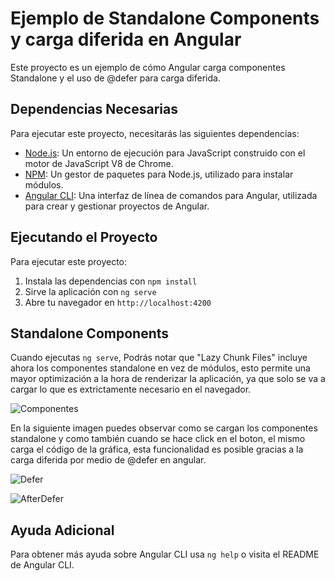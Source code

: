 # Ejemplo de Standalone Components y carga diferida en Angular

Este proyecto es un ejemplo de cómo Angular carga componentes Standalone y el uso de @defer para carga diferida.

## Dependencias Necesarias

Para ejecutar este proyecto, necesitarás las siguientes dependencias:

- [Node.js](https://nodejs.org/es/): Un entorno de ejecución para JavaScript construido con el motor de JavaScript V8 de Chrome.
- [NPM](https://www.npmjs.com/): Un gestor de paquetes para Node.js, utilizado para instalar módulos.
- [Angular CLI](https://cli.angular.io/): Una interfaz de línea de comandos para Angular, utilizada para crear y gestionar proyectos de Angular.

## Ejecutando el Proyecto

Para ejecutar este proyecto:

1. Instala las dependencias con `npm install`
2. Sirve la aplicación con `ng serve`
3. Abre tu navegador en `http://localhost:4200`

## Standalone Components

Cuando ejecutas `ng serve`, Podrás notar que "Lazy Chunk Files" incluye ahora los componentes standalone en vez de módulos, esto permite una mayor optimización a la hora de renderizar la aplicación, ya que solo se va a cargar lo que es extrictamente necesario en el navegador.

![Componentes](https://github.com/DeltaFrost25/angular_version_comparison/assets/63409989/d9b43639-729e-4c0e-8191-4de388204dcf)

En la siguiente imagen puedes observar como se cargan los componentes standalone y como también cuando se hace click en el boton, el mismo carga el código de la gráfica, esta funcionalidad es posible gracias a la carga diferida por medio de @defer en angular.

![Defer](https://github.com/DeltaFrost25/angular_version_comparison/assets/63409989/bcfe0a2b-9c6c-44b1-bba0-54f6dee7ef33)

![AfterDefer](https://github.com/DeltaFrost25/angular_version_comparison/assets/63409989/e0680f5a-62ed-43dd-97bb-aac256b1b136)



## Ayuda Adicional

Para obtener más ayuda sobre Angular CLI usa `ng help` o visita el README de Angular CLI.
